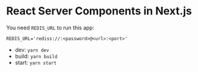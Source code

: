 # React Server Components in Next.js

You need `REDIS_URL` to run this app:

```
REDIS_URL='rediss://:<password>@<url>:<port>'
```

- dev: `yarn dev`
- build: `yarn build`
- start: `yarn start`
